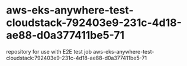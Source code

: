 # aws-eks-anywhere-test-cloudstack-792403e9-231c-4d18-ae88-d0a377411be5-71
repository for use with E2E test job aws-eks-anywhere-test-cloudstack:792403e9-231c-4d18-ae88-d0a377411be5-71
